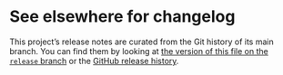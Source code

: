 # See elsewhere for changelog

This project’s release notes are curated from the Git history of its main
branch. You can find them by looking at [the version of this file on the
`release` branch][branch] or the [GitHub release history][gh-releases].

[branch]: https://github.com/tectonic-typesetting/tectonic/blob/release/crates/bridge_harfbuzz/CHANGELOG.md
[gh-releases]: https://github.com/tectonic-typesetting/tectonic/releases
